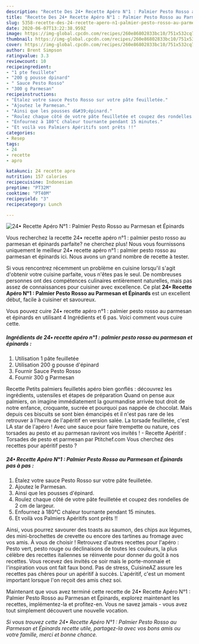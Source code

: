 ```yaml
---
description: "Recette Des 24• Recette Apéro N°1 : Palmier Pesto Rosso au Parmesan et Épinards"
title: "Recette Des 24• Recette Apéro N°1 : Palmier Pesto Rosso au Parmesan et Épinards"
slug: 5358-recette-des-24-recette-apero-n1-palmier-pesto-rosso-au-parmesan-et-epinards
date: 2020-06-07T13:22:38.959Z
image: https://img-global.cpcdn.com/recipes/260e86802833bc10/751x532cq70/24•-recette-apero-n1-palmier-pesto-rosso-au-parmesan-et-epinards-photo-principale-de-la-recette.jpg
thumbnail: https://img-global.cpcdn.com/recipes/260e86802833bc10/751x532cq70/24•-recette-apero-n1-palmier-pesto-rosso-au-parmesan-et-epinards-photo-principale-de-la-recette.jpg
cover: https://img-global.cpcdn.com/recipes/260e86802833bc10/751x532cq70/24•-recette-apero-n1-palmier-pesto-rosso-au-parmesan-et-epinards-photo-principale-de-la-recette.jpg
author: Brent Simpson
ratingvalue: 3.3
reviewcount: 10
recipeingredient:
- "1 pte feuillete"
- "200 g pousse dpinard"
- " Sauce Pesto Rosso"
- "300 g Parmesan"
recipeinstructions:
- "Étalez votre sauce Pesto Rosso sur votre pâte feuilletée."
- "Ajoutez le Parmesan."
- "Ainsi que les pousses d&#39;épinard."
- "Roulez chaque côté de votre pâte feuilletée et coupez des rondelles de 2 cm de largeur."
- "Enfournez à 180°C chaleur tournante pendant 15 minutes."
- "Et voilà vos Palmiers Apéritifs sont prêts !!"
categories:
- Resep
tags:
- 24
- recette
- apro

katakunci: 24 recette apro 
nutrition: 157 calories
recipecuisine: Indonesian
preptime: "PT32M"
cooktime: "PT40M"
recipeyield: "3"
recipecategory: Lunch

---
```



![24• Recette Apéro N°1 : Palmier Pesto Rosso au Parmesan et Épinards](https://img-global.cpcdn.com/recipes/260e86802833bc10/751x532cq70/24•-recette-apero-n1-palmier-pesto-rosso-au-parmesan-et-epinards-photo-principale-de-la-recette.jpg)

Vous recherchez la recette 24• recette apéro n°1 : palmier pesto rosso au parmesan et épinards parfaite? ne cherchez plus! Nous vous fournissons uniquement le meilleur 24• recette apéro n°1 : palmier pesto rosso au parmesan et épinards ici. Nous avons un grand nombre de recette à tester.

Si vous rencontrez récemment un problème en cuisine lorsqu'il s'agit d'obtenir votre cuisine parfaite, vous n'êtes pas le seul. De nombreuses personnes ont des compétences culinaires entièrement naturelles, mais pas assez de connaissances pour cuisiner avec excellence. Ce plat <strong> 24• Recette Apéro N°1 : Palmier Pesto Rosso au Parmesan et Épinards </strong> est un excellent début, facile à cuisiner et savoureux.

<!--inarticleads1-->

Vous pouvez cuire 24• recette apéro n°1 : palmier pesto rosso au parmesan et épinards en utilisant 4 Ingrédients et 6 pas. Voici comment vous cuire cette.

##### Ingrédients de 24• recette apéro n°1 : palmier pesto rosso au parmesan et épinards :

1. Utilisation 1 pâte feuilletée
1. Utilisation 200 g pousse d&#39;épinard
1. Fournir  Sauce Pesto Rosso
1. Fournir 300 g Parmesan


Recette Petits palmiers feuilletés apéro bien gonflés : découvrez les ingrédients, ustensiles et étapes de préparation Quand on pense aux palmiers, on imagine immédiatement la gourmandise arrivée tout droit de notre enfance, croquante, sucrée et pourquoi pas nappée de chocolat. Mais depuis ces biscuits se sont bien émancipés et il n&#39;est pas rare de les retrouver à l&#39;heure de l&#39;apéritif en version salée. La torsade feuilletée, c&#39;est LA star de l&#39;apéro ! Avec une sauce pour faire trempette ou nature, ces torsades au pesto et au parmesan raviront vos invités ! - Recette Apéritif : Torsades de pesto et parmesan par Ptitchef.com Vous cherchez des recettes pour apéritif pesto ? 

<!--inarticleads2-->

##### 24• Recette Apéro N°1 : Palmier Pesto Rosso au Parmesan et Épinards pas à pas :

1. Étalez votre sauce Pesto Rosso sur votre pâte feuilletée.
1. Ajoutez le Parmesan.
1. Ainsi que les pousses d&#39;épinard.
1. Roulez chaque côté de votre pâte feuilletée et coupez des rondelles de 2 cm de largeur.
1. Enfournez à 180°C chaleur tournante pendant 15 minutes.
1. Et voilà vos Palmiers Apéritifs sont prêts !!


Ainsi, vous pourrez savourer des toasts au saumon, des chips aux légumes, des mini-brochettes de crevette ou encore des tartines au fromage avec vos amis. À vous de choisir ! Retrouvez d&#39;autres recettes pour l&#39;apéro : Pesto vert, pesto rouge ou déclinaisons de toutes les couleurs, la plus célèbre des recettes italiennes se réinvente pour donner du goût à nos recettes. Vous recevez des invités ce soir mais le porte-monnaie et l&#39;inspiration vous ont fait faux bond. Pas de stress, CuisineAZ assure les recettes pas chères pour un apéritif à succès. L&#39;apéritif, c&#39;est un moment important lorsque l&#39;on reçoit des amis chez soi. 

<!--inarticleads1-->

<p>
Maintenant que vous avez terminé cette recette de 24• Recette Apéro N°1 : Palmier Pesto Rosso au Parmesan et Épinards, explorez maintenant les recettes, implémentez-la et profitez-en. Vous ne savez jamais - vous avez tout simplement découvert une nouvelle vocation.
</p>

<p>
<i>Si vous trouvez cette 24• Recette Apéro N°1 : Palmier Pesto Rosso au Parmesan et Épinards recette utile, partagez-la avec vos bons amis ou votre famille, merci et bonne chance.</i>
</p>
